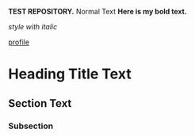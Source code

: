**TEST REPOSITORY.**
Normal Text 
**Here is my bold text.**

*style with italic*

[profile](https://github.com/muhitmaruf/mytest-repository)


# Heading Title Text 
## Section Text 
### Subsection 
